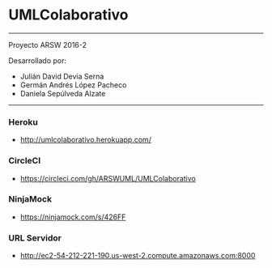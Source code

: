 # UMLColaborativo
___
Proyecto ARSW 2016-2

Desarrollado por:

- Julián David Devia Serna
- Germán Andrés López Pacheco
- Daniela Sepúlveda Alzate

---

### Heroku
- http://umlcolaborativo.herokuapp.com/

### CircleCI
- https://circleci.com/gh/ARSWUML/UMLColaborativo

### NinjaMock
- https://ninjamock.com/s/426FF

### URL Servidor
- http://ec2-54-212-221-190.us-west-2.compute.amazonaws.com:8000
